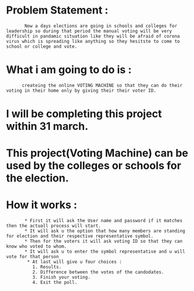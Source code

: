 # Problem Statement : 
           Now a days elections are going in schools and colleges for leadership so during that period the manual voting will be very difficult in pandamic situation like they will be afraid of corona virus which is spreading like anything so they hesitste to come to school or college and vote.
# What i am going to do is :
          createing the online VOTING MACHINE so that they can do their voting in their home only by giving their their voter ID.
# I will be completing this project within 31 march.
# This project(Voting Machine) can be used by the colleges or schools for the election.
# How it works :
           * First it will ask the User name and password if it matches then the actuall process will start.
           * It will ask u the option that how many members are standing for election and their respective representative symbol.
           * Then for the voters it will ask voting ID so that they can know who voted to whom.
           * It will ask u to enter the symbol representative and u will vote for that person
            * At last will give u four choices : 
              1. Results.
              2. Difference between the votes of the candodates.
              3. Finish your voting.
              4. Exit the poll.
